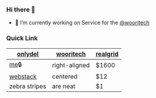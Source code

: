 ### Hi there 👋

<!--
**onlydel/onlydel** is a ✨ _special_ ✨ repository because its `README.md` (this file) appears on your GitHub profile.
-->

- 🔭 I’m currently working on Service for the [@wooritech](https://github.com/wooritech)

<!--
- 🌱 I’m currently learning ...
- 👯 I’m looking to collaborate on ...
- 🤔 I’m looking for help with ...
- 💬 Ask me about ...
- 📫 How to reach me: ...
- 😄 Pronouns: ...
- ⚡ Fun fact: ...
-->

### Quick Link

| [onlydel](https://github.com/onlydel)   | [wooritech](https://github.com/wooritech) | [realgrid](https://github.com/realgrid) |
| --- | --- | -- |
| [me](https://github.com/onlydel/me)🔒      | right-aligned | $1600 |
| [webstack](https://github.com/onlydel/webstack)      | centered      |   $12 |
| zebra stripes | are neat      |    $1 |
